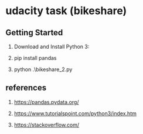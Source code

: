 # udacity task (bikeshare)

## Getting Started

1. Download and Install Python 3:

2. pip install pandas 

3. python .\bikeshare_2.py

## references

1. https://pandas.pydata.org/

2. https://www.tutorialspoint.com/python3/index.htm

3. https://stackoverflow.com/

